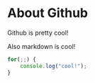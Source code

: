 # About Github

Github is pretty cool!

Also markdown is cool!

```javascript
for(;;) {
    console.log("cool!");
}
```